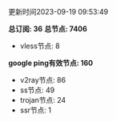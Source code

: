 更新时间2023-09-19 09:53:49

**总订阅: 36**
**总节点: 7406**
- vless节点: 8

**google ping有效节点: 160**
- v2ray节点: 86
- ss节点: 49
- trojan节点: 24
- ssr节点: 1
